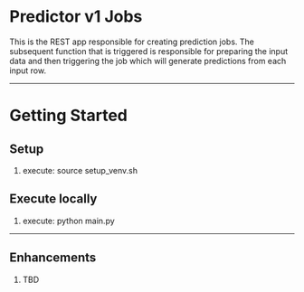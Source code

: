 # Predictor v1 Jobs

This is the REST app responsible for creating prediction jobs. The subsequent function that is triggered
is responsible for preparing the input data and then triggering the job which will generate predictions
from each input row.

----------------------------------------------------

# Getting Started

## Setup

1. execute: source setup_venv.sh

## Execute locally

1. execute: python main.py

----------------------------------------------------

## Enhancements

1. TBD